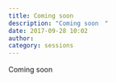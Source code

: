 ```yaml
---
title: Coming soon　
description: "Coming soon　"
date: 2017-09-28 10:02
author:
category: sessions
---
```

Coming soon　